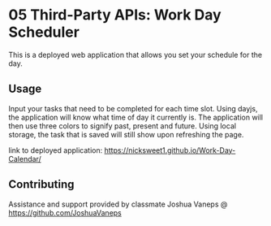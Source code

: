 # 05 Third-Party APIs: Work Day Scheduler

This is a deployed web application that allows you set your schedule for the day.

## Usage

Input your tasks that need to be completed for each time slot. Using dayjs, the application will know what time of day it currently is. The application will then use three colors to signify past, present and future. Using local storage, the task that is saved will still show upon refreshing the page.

link to deployed application: https://nicksweet1.github.io/Work-Day-Calendar/



## Contributing
Assistance and support provided by classmate Joshua Vaneps @ https://github.com/JoshuaVaneps

